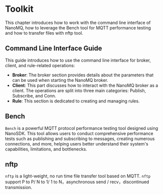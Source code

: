 # Toolkit

This chapter introduces how to work with the command line interface of NanoMQ, how to leverage the Bench tool for MQTT performance testing and how to transfer files with nftp tool.

## Command Line Interface Guide

This guide introduces how to use the command line interface for broker, client, and rule-related operations:

- **Broker**: The broker section provides details about the parameters that can be used when starting the NanoMQ broker.
- **Client**: This part discusses how to interact with the NanoMQ broker as a client. The operations are split into three main categories: Publish, Subscribe, and Conn.
- **Rule**: This section is dedicated to creating and managing rules. 

## Bench

`Bench` is a powerful MQTT protocol performance testing tool designed using NanoSDK. This tool allows users to conduct comprehensive performance tests such as publishing and subscribing to messages, creating numerous connections, and more, helping users better understand their system's capabilities, limitations, and bottlenecks.

## nftp

`nftp` is a light-weight, no run time file transfer tool based on MQTT. `nftp` support P to P/ N to 1/ 1 to N，asynchronous send / recv，discontinued transmission.
